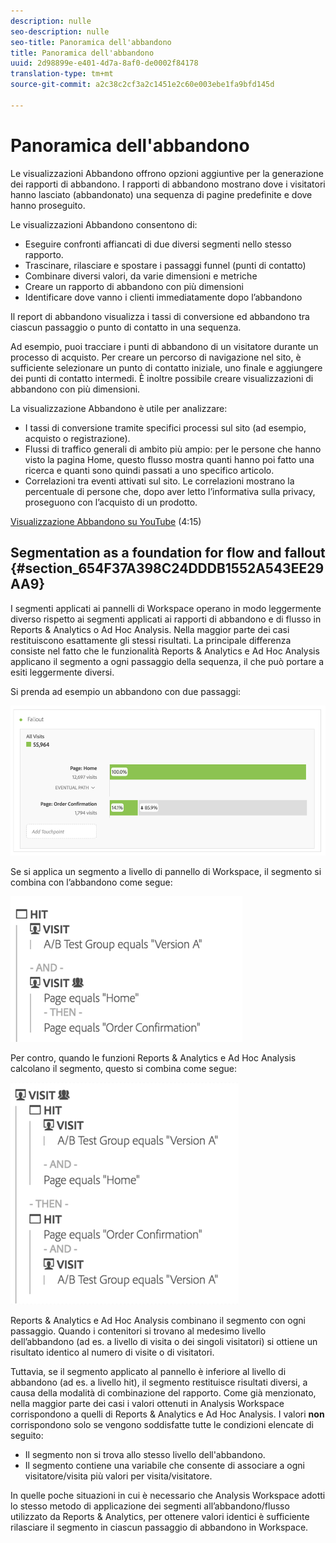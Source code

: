 ```yaml
---
description: nulle
seo-description: nulle
seo-title: Panoramica dell'abbandono
title: Panoramica dell'abbandono
uuid: 2d98899e-e401-4d7a-8af0-de0002f84178
translation-type: tm+mt
source-git-commit: a2c38c2cf3a2c1451e2c60e003ebe1fa9bfd145d

---
```



# Panoramica dell'abbandono

Le visualizzazioni Abbandono offrono opzioni aggiuntive per la generazione dei rapporti di abbandono. I rapporti di abbandono mostrano dove i visitatori hanno lasciato (abbandonato) una sequenza di pagine predefinite e dove hanno proseguito.

Le visualizzazioni Abbandono consentono di:

* Eseguire confronti affiancati di due diversi segmenti nello stesso rapporto.
* Trascinare, rilasciare e spostare i passaggi funnel (punti di contatto)
* Combinare diversi valori, da varie dimensioni e metriche
* Creare un rapporto di abbandono con più dimensioni
* Identificare dove vanno i clienti immediatamente dopo l’abbandono

Il report di abbandono visualizza i tassi di conversione ed abbandono tra ciascun passaggio o punto di contatto in una sequenza.

Ad esempio, puoi tracciare i punti di abbandono di un visitatore durante un processo di acquisto. Per creare un percorso di navigazione nel sito, è sufficiente selezionare un punto di contatto iniziale, uno finale e aggiungere dei punti di contatto intermedi. È inoltre possibile creare visualizzazioni di abbandono con più dimensioni.

La visualizzazione Abbandono è utile per analizzare:

* I tassi di conversione tramite specifici processi sul sito (ad esempio, acquisto o registrazione).
* Flussi di traffico generali di ambito più ampio: per le persone che hanno visto la pagina Home, questo flusso mostra quanti hanno poi fatto una ricerca e quanti sono quindi passati a uno specifico articolo.
* Correlazioni tra eventi attivati sul sito. Le correlazioni mostrano la percentuale di persone che, dopo aver letto l’informativa sulla privacy, proseguono con l’acquisto di un prodotto.

[Visualizzazione Abbandono su YouTube](https://www.youtube.com/watch?v=VcrfHSyIoj8&index=52&list=PL2tCx83mn7GuNnQdYGOtlyCu0V5mEZ8sS) (4:15)

## Segmentation as a foundation for flow and fallout {#section_654F37A398C24DDDB1552A543EE29AA9}

I segmenti applicati ai pannelli di Workspace operano in modo leggermente diverso rispetto ai segmenti applicati ai rapporti di abbandono e di flusso in Reports &amp; Analytics o Ad Hoc Analysis. Nella maggior parte dei casi restituiscono esattamente gli stessi risultati. La principale differenza consiste nel fatto che le funzionalità Reports &amp; Analytics e Ad Hoc Analysis applicano il segmento a ogni passaggio della sequenza, il che può portare a esiti leggermente diversi.

Si prenda ad esempio un abbandono con due passaggi:

![](assets/fallout_segments1.png)

Se si applica un segmento a livello di pannello di Workspace, il segmento si combina con l’abbandono come segue:

![](assets/fallout_seg.png)

Per contro, quando le funzioni Reports &amp; Analytics e Ad Hoc Analysis calcolano il segmento, questo si combina come segue:

![](assets/fallout_segments3.png)

Reports &amp; Analytics e Ad Hoc Analysis combinano il segmento con ogni passaggio. Quando i contenitori si trovano al medesimo livello dell’abbandono (ad es. a livello di visita o dei singoli visitatori) si ottiene un risultato identico al numero di visite o di visitatori.

Tuttavia, se il segmento applicato al pannello è inferiore al livello di abbandono (ad es. a livello hit), il segmento restituisce risultati diversi, a causa della modalità di combinazione del rapporto. Come già menzionato, nella maggior parte dei casi i valori ottenuti in Analysis Workspace corrispondono a quelli di Reports &amp; Analytics e Ad Hoc Analysis. I valori **non** corrispondono solo se vengono soddisfatte tutte le condizioni elencate di seguito:

* Il segmento non si trova allo stesso livello dell'abbandono.
* Il segmento contiene una variabile che consente di associare a ogni visitatore/visita più valori per visita/visitatore.

In quelle poche situazioni in cui è necessario che Analysis Workspace adotti lo stesso metodo di applicazione dei segmenti all’abbandono/flusso utilizzato da Reports &amp; Analytics, per ottenere valori identici è sufficiente rilasciare il segmento in ciascun passaggio di abbandono in Workspace.
